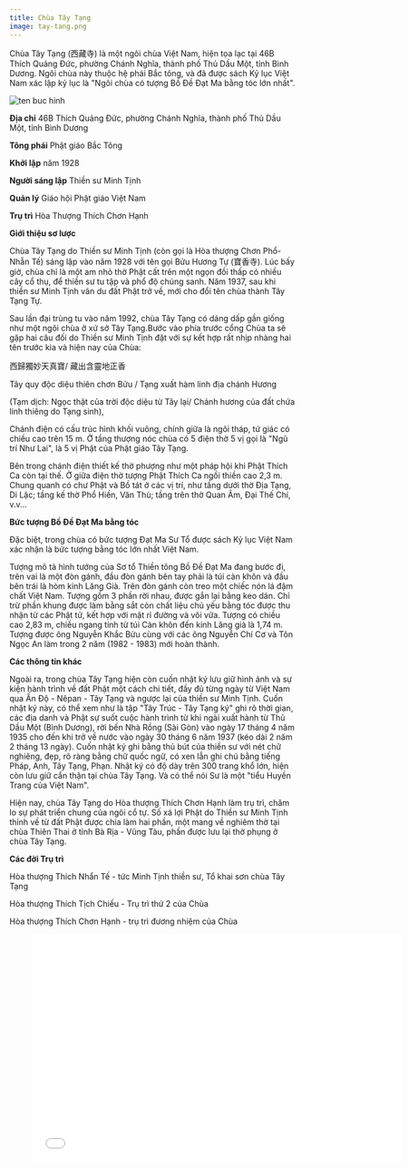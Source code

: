 ```yaml
---
title: Chùa Tây Tạng
image: tay-tang.png
---
```


Chùa Tây Tạng (西藏寺) là một ngôi chùa Việt Nam, hiện tọa lạc tại 46B Thích Quảng Đức, phường Chánh Nghĩa, thành phố Thủ Dầu Một, tỉnh Bình Dương. Ngôi chùa này thuộc hệ phái Bắc tông, và đã được sách Kỷ lục Việt Nam xác lập kỷ lục là "Ngôi chùa có tượng Bồ Đề Đạt Ma bằng tóc lớn nhất".

![ten buc hinh](https://thuvienhoasen.org/images/file/gk3pbZtG0QgBAuYC/chua-tay-tang-binh-duong-1.png "ten buc hinh")

**Địa chỉ** 	46B Thích Quảng Đức, phường Chánh Nghĩa, thành phố Thủ Dầu Một, tỉnh Bình Dương

**Tông phái**	Phật giáo Bắc Tông

**Khởi lập**	năm 1928

**Người sáng lập**	Thiền sư Minh Tịnh

**Quản lý**	Giáo hội Phật giáo Việt Nam

**Trụ trì** 	Hòa Thượng Thích Chơn Hạnh

**Giới thiệu sơ lược**

Chùa Tây Tạng do Thiền sư Minh Tịnh (còn gọi là Hòa thượng Chơn Phổ-Nhẫn Tế)  sáng lập vào năm 1928 với tên gọi Bửu Hương Tự (寶香寺). Lúc bấy giờ, chùa chỉ là một am nhỏ thờ Phật cất trên một ngọn đồi thấp có nhiều cây cổ thụ, để thiền sư tu tập và phổ độ chúng sanh. Năm 1937, sau khi thiền sư Minh Tịnh vân du đất Phật trở về, mới cho đổi tên chùa thành Tây Tạng Tự.

Sau lần đại trùng tu vào năm 1992, chùa Tây Tạng có dáng dấp gần giống như một ngôi chùa ở xứ sở Tây Tạng.Bước vào phía trước cổng Chùa ta sẽ gặp hai câu đối do Thiền sư Minh Tịnh đặt với sự kết hợp rất nhịp nhàng hai tên trước kia và hiện nay của Chùa:

西歸獨妙天真寶/ 藏出含靈地正香

Tây quy độc diệu thiên chơn Bửu / Tạng xuất hàm linh địa chánh Hương

(Tạm dịch: Ngọc thật của trời độc diệu từ Tây lại/ Chánh hương của đất chứa linh thiêng do Tạng sinh),

Chánh điện có cấu trúc hình khối vuông, chính giữa là ngôi tháp, tứ giác có chiều cao trên 15 m. Ở tầng thượng nóc chùa có 5 điện thờ 5 vị gọi là "Ngũ trí Như Lai", là 5 vị Phật của Phật giáo Tây Tạng.

Bên trong chánh điện thiết kế thờ phượng như một pháp hội khi Phật Thích Ca còn tại thế. Ở giữa điện thờ tượng Phật Thích Ca ngồi thiền cao 2,3 m. Chung quanh có chư Phật và Bồ tát ở các vị trí, như tầng dưới thờ Địa Tạng, Di Lặc; tầng kế thờ Phổ Hiền, Văn Thù; tầng trên thờ Quan Âm, Đại Thế Chí, v.v...

**Bức tượng Bồ Đề Đạt Ma bằng tóc**

Đặc biệt, trong chùa có bức tượng Đạt Ma Sư Tổ được sách Kỷ lục Việt Nam xác nhận là bức tượng bằng tóc lớn nhất Việt Nam.

Tượng mô tả hình tướng của Sơ tổ Thiền tông Bồ Đề Đạt Ma đang bước đi, trên vai là một đòn gánh, đầu đòn gánh bên tay phải là túi càn khôn và đầu bên trái là hòm kinh Lăng Già. Trên đòn gánh còn treo một chiếc nón lá đậm chất Việt Nam. Tượng gồm 3 phần rời nhau, được gắn lại bằng keo dán. Chỉ trừ phần khung được làm bằng sắt còn chất liệu chủ yếu bằng tóc được thu nhận từ các Phật tử, kết hợp với mật rỉ đường và vôi vữa. Tượng có chiều cao 2,83 m, chiều ngang tính từ túi Càn khôn đến kinh Lăng già là 1,74 m. Tượng được ông Nguyễn Khắc Bửu cùng với các ông Nguyễn Chí Cơ và Tôn Ngọc An làm trong 2 năm (1982 - 1983) mới hoàn thành.

**Các thông tin khác**

Ngoài ra, trong chùa Tây Tạng hiện còn cuốn nhật ký lưu giữ hình ảnh và sự kiện hành trình về đất Phật một cách chi tiết, đầy đủ từng ngày từ Việt Nam qua Ấn Độ - Nêpan - Tây Tạng và ngược lại của thiền sư Minh Tịnh. Cuốn nhật ký này, có thể xem như là tập "Tây Trúc - Tây Tạng ký" ghi rõ thời gian, các địa danh và Phật sự suốt cuộc hành trình từ khi ngài xuất hành từ Thủ Dầu Một (Bình Dương), rời bến Nhà Rồng (Sài Gòn) vào ngày 17 tháng 4 năm 1935 cho đến khi trở về nước vào ngày 30 tháng 6 năm 1937 (kéo dài 2 năm 2 tháng 13 ngày). Cuốn nhật ký ghi bằng thủ bút của thiền sư với nét chữ nghiêng, đẹp, rõ ràng bằng chữ quốc ngữ, có xen lẫn ghi chú bằng tiếng Pháp, Anh, Tây Tạng, Phạn. Nhật ký có độ dày trên 300 trang khổ lớn, hiện còn lưu giữ cẩn thận tại chùa Tây Tạng. Và có thể nói Sư là một "tiểu Huyền Trang của Việt Nam".

Hiện nay, chùa Tây Tạng do Hòa thượng Thích Chơn Hạnh làm trụ trì, chăm lo sự phát triển chung của ngôi cổ tự. Số xá lợi Phật do Thiền sư Minh Tịnh thỉnh về từ đất Phật được chia làm hai phần, một mang về nghiêm thờ tại chùa Thiên Thai ở tỉnh Bà Rịa - Vũng Tàu, phần được lưu lại thờ phụng ở chùa Tây Tạng.

**Các đời Trụ trì**

Hòa thượng Thích Nhẩn Tế - tức Minh Tịnh thiền sư, Tổ khai sơn chùa Tây Tạng

Hòa thượng Thích Tịch Chiếu - Trụ trì thứ 2 của Chùa

Hòa thượng Thích Chơn Hạnh - trụ trì đương nhiệm của Chùa


<figure><iframe width="650" height="400" src="//www.youtube-nocookie.com/embed/DK_8wGtgRFI" frameborder="0" allowfullscreen></iframe></figure>